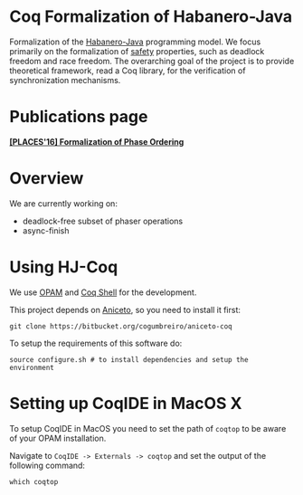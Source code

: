 # Coq Formalization of Habanero-Java

Formalization of the
[Habanero-Java](https://wiki.rice.edu/confluence/display/HABANERO/Habanero-Java)
programming model.
We focus primarily on the formalization of [safety](https://en.wikipedia.org/wiki/Type_safety)
properties, such as deadlock freedom and race freedom.
The overarching goal of the project is to provide theoretical framework,
read a Coq library, for the verification of synchronization mechanisms.

# Publications page

**[[PLACES'16] Formalization of Phase Ordering](https://github.com/cogumbreiro/hj-coq/wiki/PLACES%2716)**


# Overview

We are currently working on:

* deadlock-free subset of phaser operations
* async-finish 

# Using HJ-Coq

We use [OPAM](https://opam.ocaml.org/) and [Coq Shell](https://github.com/coq/opam-coq-shell)
for the development.

This project depends on [Aniceto](https://bitbucket.org/cogumbreiro/aniceto-coq),
so you need to install it first:
```
git clone https://bitbucket.org/cogumbreiro/aniceto-coq
```

To setup the requirements of this software do:
```
source configure.sh # to install dependencies and setup the environment
```

# Setting up CoqIDE in MacOS X

To setup CoqIDE in MacOS you need to set the path of `coqtop` to be aware
of your OPAM installation.

Navigate to `CoqIDE -> Externals -> coqtop` and set the output of the
following command:

```
which coqtop
```